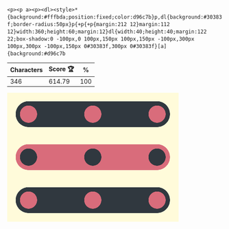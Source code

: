 `<p><p a><p><dl><style>*{background:#fffbda;position:fixed;color:d96c7b}p,dl{background:#30383f;border-radius:50px}p{+p{+p{margin:212 12}margin:112 12}width:360;height:60;margin:12}dl{width:40;height:40;margin:122 22;box-shadow:0 -100px,0 100px,150px 100px,150px -100px,300px 100px,300px -100px,150px 0#30383f,300px 0#30383f}[a]{background:#d96c7b`

| Characters | Score 🏆 | %   |
| ---------- | -------- | --- |
| 346        | 614.79   | 100 |

![](/2025/Sep2025/14/20250914.png)
